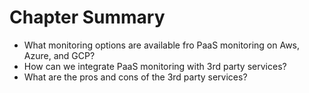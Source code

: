 # Chapter Summary

* What monitoring options are available fro PaaS monitoring on Aws, Azure, and GCP?
* How can we integrate PaaS monitoring with 3rd party services?
* What are the pros and cons of the 3rd party services?




